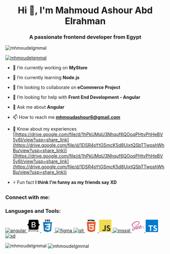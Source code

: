 <h1 align="center">Hi 👋, I'm Mahmoud Ashour Abd Elrahman</h1>
<h3 align="center">A passionate frontend developer from Egypt</h3>

<p align="left"> <img src="https://komarev.com/ghpvc/?username=mhmoudelgmmal&label=Profile%20views&color=0e75b6&style=flat" alt="mhmoudelgmmal" /> </p>

<p align="left"> <a href="https://github.com/ryo-ma/github-profile-trophy"><img src="https://github-profile-trophy.vercel.app/?username=mhmoudelgmmal" alt="mhmoudelgmmal" /></a> </p>

- 🔭 I’m currently working on **MyStore**

- 🌱 I’m currently learning **Node.js**

- 👯 I’m looking to collaborate on **eCommerce Project**

- 🤝 I’m looking for help with **Front End Development - Angular**

- 💬 Ask me about **Angular**

- 📫 How to reach me **mhmoudashour6@gmail.com**

- 📄 Know about my experiences [[https://drive.google.com/file/d/1hPkUMqU3Nhquf6QOoqPHtvPhHeBV5y6I/view?usp=share_link](https://drive.google.com/file/d/1DSR4sYtGSmcK5d8UixtQSbTTwpshWhBu/view?usp=share_link)]([https://drive.google.com/file/d/1hPkUMqU3Nhquf6QOoqPHtvPhHeBV5y6I/view?usp=share_link](https://drive.google.com/file/d/1DSR4sYtGSmcK5d8UixtQSbTTwpshWhBu/view?usp=share_link))

- ⚡ Fun fact **I think I'm funny as my friends say XD**

<h3 align="left">Connect with me:</h3>
<p align="left">
<!-- <a href="https:/www.linkedin.com/in/mahmoud-ashour-abdelrahman/" target="blank"><img align="center" src="https:/www.linkedin.com/in/mahmoud-ashour-abdelrahman/" alt="https:/www.linkedin.com/in/mahmoud-ashour-abdelrahman/" height="30" width="40" /></a>
<a href="https://www.youtube.com/c/https://www.youtube.com/channel/uc2fremfzdlgx62-xupskzjq" target="blank"><img align="center" src="https://raw.githubusercontent.com/rahuldkjain/github-profile-readme-generator/master/src/images/icons/Social/youtube.svg" alt="https://www.youtube.com/channel/uc2fremfzdlgx62-xupskzjq" height="30" width="40" /></a>
</p> -->

<h3 align="left">Languages and Tools:</h3>
<p align="left"> <a href="https://angular.io" target="_blank" rel="noreferrer"> <img src="https://angular.io/assets/images/logos/angular/angular.svg" alt="angular" width="40" height="40"/> </a> <a href="https://getbootstrap.com" target="_blank" rel="noreferrer"> <img src="https://raw.githubusercontent.com/devicons/devicon/master/icons/bootstrap/bootstrap-plain-wordmark.svg" alt="bootstrap" width="40" height="40"/> </a> <a href="https://www.w3schools.com/css/" target="_blank" rel="noreferrer"> <img src="https://raw.githubusercontent.com/devicons/devicon/master/icons/css3/css3-original-wordmark.svg" alt="css3" width="40" height="40"/> </a> <a href="https://www.figma.com/" target="_blank" rel="noreferrer"> <img src="https://www.vectorlogo.zone/logos/figma/figma-icon.svg" alt="figma" width="40" height="40"/> </a> <a href="https://git-scm.com/" target="_blank" rel="noreferrer"> <img src="https://www.vectorlogo.zone/logos/git-scm/git-scm-icon.svg" alt="git" width="40" height="40"/> </a> <a href="https://www.w3.org/html/" target="_blank" rel="noreferrer"> <img src="https://raw.githubusercontent.com/devicons/devicon/master/icons/html5/html5-original-wordmark.svg" alt="html5" width="40" height="40"/> </a> <a href="https://developer.mozilla.org/en-US/docs/Web/JavaScript" target="_blank" rel="noreferrer"> <img src="https://raw.githubusercontent.com/devicons/devicon/master/icons/javascript/javascript-original.svg" alt="javascript" width="40" height="40"/> </a> <a href="https://www.microsoft.com/en-us/sql-server" target="_blank" rel="noreferrer"> <img src="https://www.svgrepo.com/show/303229/microsoft-sql-server-logo.svg" alt="mssql" width="40" height="40"/> </a> <a href="https://sass-lang.com" target="_blank" rel="noreferrer"> <img src="https://raw.githubusercontent.com/devicons/devicon/master/icons/sass/sass-original.svg" alt="sass" width="40" height="40"/> </a> <a href="https://www.typescriptlang.org/" target="_blank" rel="noreferrer"> <img src="https://raw.githubusercontent.com/devicons/devicon/master/icons/typescript/typescript-original.svg" alt="typescript" width="40" height="40"/> </a> <a href="https://www.adobe.com/products/xd.html" target="_blank" rel="noreferrer"> <img src="https://cdn.worldvectorlogo.com/logos/adobe-xd.svg" alt="xd" width="40" height="40"/> </a> </p>

<p><img align="left" src="https://github-readme-stats.vercel.app/api/top-langs?username=mhmoudelgmmal&show_icons=true&locale=en&layout=compact" alt="mhmoudelgmmal" /></p>

<p>&nbsp;<img align="center" src="https://github-readme-stats.vercel.app/api?username=mhmoudelgmmal&show_icons=true&locale=en" alt="mhmoudelgmmal" /></p>

